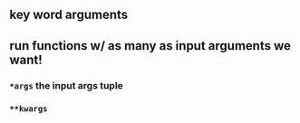 ## key word arguments 



## run functions w/ as many as input arguments we want! 


### `*args` the input args tuple 

### `**kwargs`